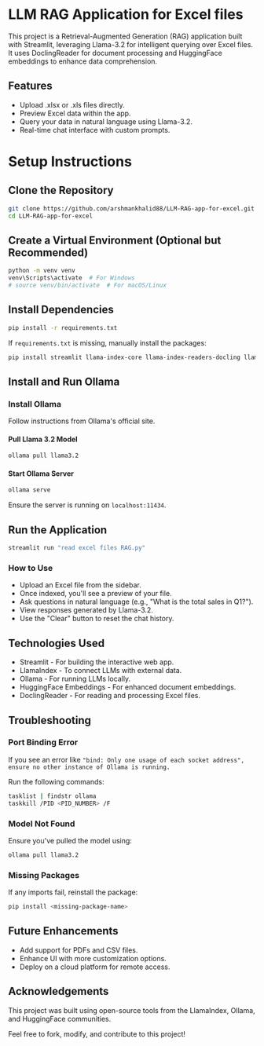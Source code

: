 # LLM RAG Application for Excel files

This project is a Retrieval-Augmented Generation (RAG) application built with Streamlit, leveraging Llama-3.2 for intelligent querying over Excel files. It uses DoclingReader for document processing and HuggingFace embeddings to enhance data comprehension.

## Features

* Upload .xlsx or .xls files directly.
* Preview Excel data within the app.
* Query your data in natural language using Llama-3.2.
* Real-time chat interface with custom prompts.

# Setup Instructions
## Clone the Repository

```bash
git clone https://github.com/arshmankhalid88/LLM-RAG-app-for-excel.git
cd LLM-RAG-app-for-excel
```

## Create a Virtual Environment (Optional but Recommended)

```bash
python -m venv venv
venv\Scripts\activate  # For Windows
# source venv/bin/activate  # For macOS/Linux
```

## Install Dependencies

```bash
pip install -r requirements.txt
```

If ```requirements.txt``` is missing, manually install the packages:

```bash
pip install streamlit llama-index-core llama-index-readers-docling llama-index-embeddings-huggingface llama-index-llms-ollama pandas
```

## Install and Run Ollama

### Install Ollama

Follow instructions from Ollama's official site.

#### Pull Llama 3.2 Model

```bash
ollama pull llama3.2
```
#### Start Ollama Server

```bash
ollama serve
```

Ensure the server is running on `localhost:11434`.

## Run the Application

```bash
streamlit run "read excel files RAG.py"
```

### How to Use

* Upload an Excel file from the sidebar.
* Once indexed, you'll see a preview of your file.
* Ask questions in natural language (e.g., "What is the total sales in Q1?").
* View responses generated by Llama-3.2.
* Use the "Clear" button to reset the chat history.
  
## Technologies Used

* Streamlit - For building the interactive web app.
* LlamaIndex - To connect LLMs with external data.
* Ollama - For running LLMs locally.
* HuggingFace Embeddings - For enhanced document embeddings.
* DoclingReader - For reading and processing Excel files.

## Troubleshooting

### Port Binding Error
If you see an error like `"bind: Only one usage of each socket address", ensure no other instance of Ollama is running.`

Run the following commands:

```bash
tasklist | findstr ollama
taskkill /PID <PID_NUMBER> /F
```

### Model Not Found

Ensure you've pulled the model using:

```bash
ollama pull llama3.2
```

### Missing Packages
If any imports fail, reinstall the package:

```bash
pip install <missing-package-name>
```

## Future Enhancements
* Add support for PDFs and CSV files.
* Enhance UI with more customization options.
* Deploy on a cloud platform for remote access.

## Acknowledgements
This project was built using open-source tools from the LlamaIndex, Ollama, and HuggingFace communities.

Feel free to fork, modify, and contribute to this project!

